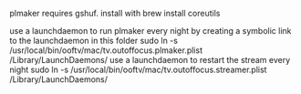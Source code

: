plmaker requires gshuf. install with
brew install coreutils

use a launchdaemon to run plmaker every night by creating a symbolic link to the launchdaemon in this folder
sudo ln -s /usr/local/bin/ooftv/mac/tv.outoffocus.plmaker.plist /Library/LaunchDaemons/
use a launchdaemon to restart the stream every night
sudo ln -s /usr/local/bin/ooftv/mac/tv.outoffocus.streamer.plist /Library/LaunchDaemons/
